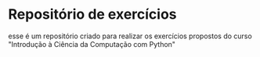 # Repositório de exercícios
esse é um repositório criado para realizar os exercícios propostos do curso "Introdução à Ciência da Computação com Python"

